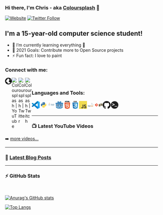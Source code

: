 ### Hi there, I'm Chris - aka [Coloursplash][website] 👋

[![Website](https://img.shields.io/website?label=coloursplash.net&style=for-the-badge&url=https%3A%2Fwww.coloursplash.net)][website]
[![Twitter Follow](https://img.shields.io/twitter/follow/_coloursplash_?color=1DA1F2&logo=twitter&style=for-the-badge)](https://twitter.com/intent/follow?original_referer=https://github.com/_Coloursplash_&screen_name=_Coloursplash_)

## I'm a 15-year-old computer science student!

- 🌱 I’m currently learning everything 🤣
- 🥅 2021 Goals: Contribute more to Open Source projects
- ⚡ Fun fact: I love to paint

### Connect with me:

[<img align="left" alt="Coloursplash.com" width="22px" src="https://raw.githubusercontent.com/iconic/open-iconic/master/svg/globe.svg" />][website]
[<img align="left" alt="Coloursplash | YouTube" width="22px" src="https://cdn.jsdelivr.net/npm/simple-icons@v3/icons/youtube.svg" />][youtube]
[<img align="left" alt="Coloursplash | Twitter" width="22px" src="https://cdn.jsdelivr.net/npm/simple-icons@v3/icons/twitter.svg" />][twitter]
[<img align="left" alt="Coloursplash | Twitch" width="22px" src="https://cdn.jsdelivr.net/npm/simple-icons@v3/icons/twitch.svg" />][twitch]

<br />

### Languages and Tools:

[<img align="left" alt="Visual Studio Code" width="26px" src="https://raw.githubusercontent.com/github/explore/80688e429a7d4ef2fca1e82350fe8e3517d3494d/topics/visual-studio-code/visual-studio-code.png" />][website]
[<img align="left" alt="Python" width="26px" src="https://raw.githubusercontent.com/github/explore/80688e429a7d4ef2fca1e82350fe8e3517d3494d/topics/python/python.png" />][website]
[<img align="left" alt="Java" width="26px" src="https://raw.githubusercontent.com/github/explore/80688e429a7d4ef2fca1e82350fe8e3517d3494d/topics/java/java.png" />][website]
[<img align="left" alt="Godot" width="26px" src="https://raw.githubusercontent.com/github/explore/80688e429a7d4ef2fca1e82350fe8e3517d3494d/topics/godot/godot.png" />][website]
[<img align="left" alt="HTML5" width="26px" src="https://raw.githubusercontent.com/github/explore/80688e429a7d4ef2fca1e82350fe8e3517d3494d/topics/html/html.png" />][website]
[<img align="left" alt="CSS3" width="26px" src="https://raw.githubusercontent.com/github/explore/80688e429a7d4ef2fca1e82350fe8e3517d3494d/topics/css/css.png" />][website]
[<img align="left" alt="JavaScript" width="26px" src="https://raw.githubusercontent.com/github/explore/80688e429a7d4ef2fca1e82350fe8e3517d3494d/topics/javascript/javascript.png" />][website]
[<img align="left" alt="MySQL" width="26px" src="https://raw.githubusercontent.com/github/explore/80688e429a7d4ef2fca1e82350fe8e3517d3494d/topics/mysql/mysql.png" />][website]
[<img align="left" alt="Git" width="26px" src="https://raw.githubusercontent.com/github/explore/80688e429a7d4ef2fca1e82350fe8e3517d3494d/topics/git/git.png" />][website]
[<img align="left" alt="GitHub" width="26px" src="https://raw.githubusercontent.com/github/explore/78df643247d429f6cc873026c0622819ad797942/topics/github/github.png" />][website]
[<img align="left" alt="Terminal" width="26px" src="https://raw.githubusercontent.com/github/explore/80688e429a7d4ef2fca1e82350fe8e3517d3494d/topics/terminal/terminal.png" />][website]

<br />
<br />

---

### 📺 Latest YouTube Videos

<!-- YOUTUBE:START -->
<!-- YOUTUBE:END -->

➡️ [more videos...](https://www.coloursplash.net/youtube)

---

### 📕 [Latest Blog Posts](https://www.coloursplash.net/blog)

---

### ⚡ GitHub Stats</summary>
<br />

[![Anurag's GitHub stats](https://github-readme-stats.vercel.app/api?username=coloursplash&count_private=true&bg_color=30,E86444,904E95&text_color=fff&title_color=fff&hide_border=true)](https://github.com/anuraghazra/github-readme-stats)

[![Top Langs](https://github-readme-stats.vercel.app/api/top-langs/?username=coloursplash&layout=compact&bg_color=30,E86444,904E95&text_color=fff&title_color=fff&hide_border=true)](https://github.com/anuraghazra/github-readme-stats)


[website]: https://www.coloursplash.net
[twitter]: https://www.coloursplash/twitter
[youtube]: https://www.coloursplash/youtube
[twitch]: https://www.coloursplash/twitch